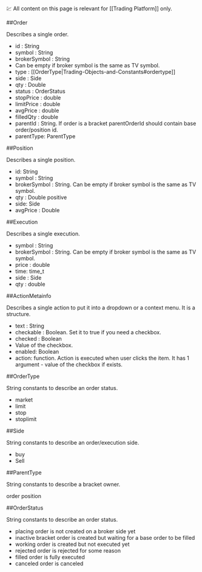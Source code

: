 :chart: All content on this page is relevant for [[Trading Platform]] only.

##Order

Describes a single order. 

* id : String
* symbol : String
* brokerSymbol : String
* Can be empty if broker symbol is the same as TV symbol.
* type : [[OrderType|Trading-Objects-and-Constants#ordertype]]
* side : Side
* qty : Double
* status : OrderStatus
* stopPrice : double
* limitPrice : double
* avgPrice : double
* filledQty : double
* parentId : String. If order is a bracket parentOrderId should contain base order/position id.
* parentType: ParentType

##Position

Describes a single position. 

* id: String
* symbol : String
* brokerSymbol : String. Can be empty if broker symbol is the same as TV symbol.
* qty : Double positive
* side: Side
* avgPrice : Double

##Execution

Describes a single execution.

* symbol : String
* brokerSymbol : String. Can be empty if broker symbol is the same as TV symbol.
* price : double
* time: time_t
* side : Side
* qty : double
 

##ActionMetainfo

Describes a single action to put it into a dropdown or a context menu. It is a structure.

* text : String
* checkable : Boolean. Set it to true if you need a checkbox.
* checked : Boolean
* Value of the checkbox.
* enabled: Boolean
* action: function. Action is executed when user clicks the item. It has 1 argument - value of the checkbox if exists.

##OrderType

String constants to describe an order status.

* market
* limit
* stop
* stoplimit

##Side

String constants to describe an order/execution side.

* buy
* Sell


##ParentType

String constants to describe a bracket owner.

order
position


##OrderStatus

String constants to describe an order status.

* placing 	order is not created on a broker side yet
* inactive 	bracket order is created but waiting for a base order to be filled
* working	order is created but not executed yet
* rejected	order is rejected for some reason
* filled	order is fully executed
* canceled	order is canceled